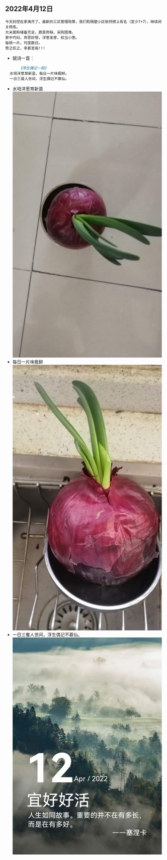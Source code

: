 ## 2022年4月12日
```
今天封控在家满月了，最新的三区管理政策，我们和隔壁小区依然榜上有名（至少7+7），继续闭关修炼。
大米面粉储备充足，蔬菜奇缺，采购困难。
家中巧妇，奇思妙想，洋葱发芽，权当小葱。
每顿一片，可度数日。
赞之叹之，幸甚至哉!!!
```
- 赋诗一首：
```markdown
      《浮生偶记一则》
  水培洋葱育新苗，每日一片味极鲜。
  一日三餐人世间，浮生偶记不慕仙。
```  
- 水培洋葱育新苗
![详情](./20220412c.jpg)
- 每日一片味极鲜  
![详情](./20220412b.jpg)
- 一日三餐人世间，浮生偶记不慕仙。  
![详情](./20220412a.jpg)
